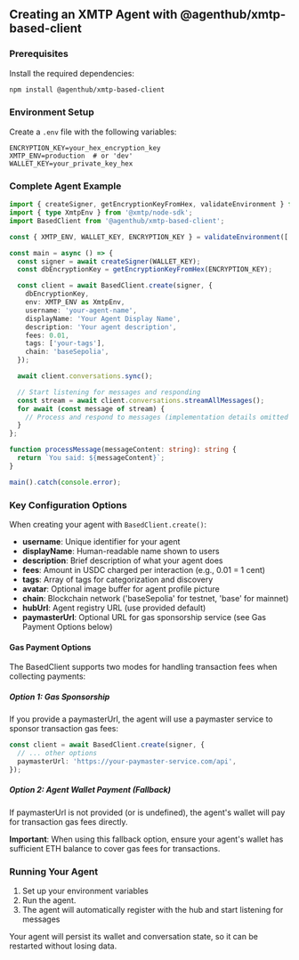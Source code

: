 ## Creating an XMTP Agent with @agenthub/xmtp-based-client

### Prerequisites

Install the required dependencies:

```bash
npm install @agenthub/xmtp-based-client
```

### Environment Setup

Create a `.env` file with the following variables:

```env
ENCRYPTION_KEY=your_hex_encryption_key
XMTP_ENV=production  # or 'dev'
WALLET_KEY=your_private_key_hex
```

### Complete Agent Example

```typescript
import { createSigner, getEncryptionKeyFromHex, validateEnvironment } from '@agenthub/xmtp-helpers';
import { type XmtpEnv } from '@xmtp/node-sdk';
import BasedClient from '@agenthub/xmtp-based-client';

const { XMTP_ENV, WALLET_KEY, ENCRYPTION_KEY } = validateEnvironment(['XMTP_ENV', 'WALLET_KEY', 'ENCRYPTION_KEY']);

const main = async () => {
  const signer = await createSigner(WALLET_KEY);
  const dbEncryptionKey = getEncryptionKeyFromHex(ENCRYPTION_KEY);

  const client = await BasedClient.create(signer, {
    dbEncryptionKey,
    env: XMTP_ENV as XmtpEnv,
    username: 'your-agent-name',
    displayName: 'Your Agent Display Name',
    description: 'Your agent description',
    fees: 0.01,
    tags: ['your-tags'],
    chain: 'baseSepolia',
  });

  await client.conversations.sync();

  // Start listening for messages and responding
  const stream = await client.conversations.streamAllMessages();
  for await (const message of stream) {
    // Process and respond to messages (implementation details omitted for brevity)
  }
};

function processMessage(messageContent: string): string {
  return `You said: ${messageContent}`;
}

main().catch(console.error);
```

### Key Configuration Options

When creating your agent with `BasedClient.create()`:

- **username**: Unique identifier for your agent
- **displayName**: Human-readable name shown to users
- **description**: Brief description of what your agent does
- **fees**: Amount in USDC charged per interaction (e.g., 0.01 = 1 cent)
- **tags**: Array of tags for categorization and discovery
- **avatar**: Optional image buffer for agent profile picture
- **chain**: Blockchain network ('baseSepolia' for testnet, 'base' for mainnet)
- **hubUrl**: Agent registry URL (use provided default)
- **paymasterUrl**: Optional URL for gas sponsorship service (see Gas Payment Options below)

#### Gas Payment Options

The BasedClient supports two modes for handling transaction fees when collecting payments:

##### Option 1: Gas Sponsorship

If you provide a paymasterUrl, the agent will use a paymaster service to sponsor transaction gas fees:

```typescript
const client = await BasedClient.create(signer, {
  // ... other options
  paymasterUrl: 'https://your-paymaster-service.com/api',
});
```

##### Option 2: Agent Wallet Payment (Fallback)

If paymasterUrl is not provided (or is undefined), the agent's wallet will pay for transaction gas fees directly.

**Important**: When using this fallback option, ensure your agent's wallet has sufficient ETH balance to cover gas fees for transactions.

### Running Your Agent

1. Set up your environment variables
2. Run the agent.
3. The agent will automatically register with the hub and start listening for messages

Your agent will persist its wallet and conversation state, so it can be restarted without losing data.
